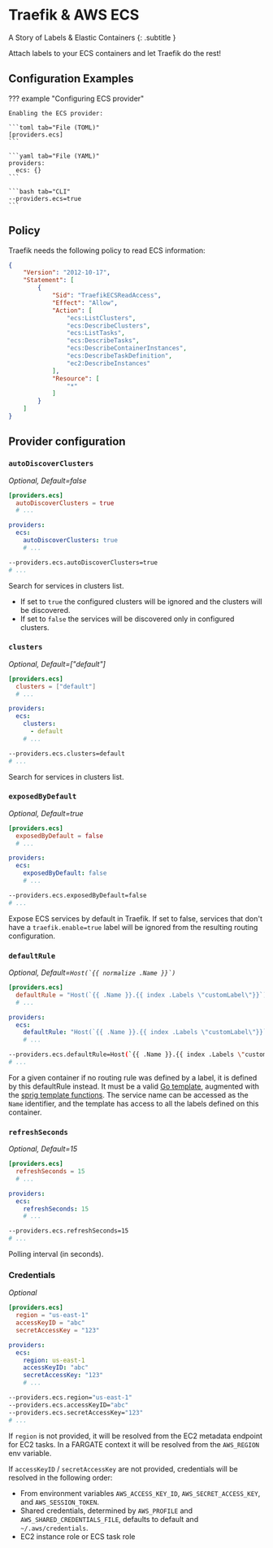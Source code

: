 # Traefik & AWS ECS

A Story of Labels & Elastic Containers
{: .subtitle }

Attach labels to your ECS containers and let Traefik do the rest!

## Configuration Examples

??? example "Configuring ECS provider"

    Enabling the ECS provider:
    
    ```toml tab="File (TOML)"
    [providers.ecs]
    ```
    
    ```yaml tab="File (YAML)"
    providers:
      ecs: {}
    ```
    
    ```bash tab="CLI"
    --providers.ecs=true
    ```

## Policy

Traefik needs the following policy to read ECS information:

```json
{
    "Version": "2012-10-17",
    "Statement": [
        {
            "Sid": "TraefikECSReadAccess",
            "Effect": "Allow",
            "Action": [
                "ecs:ListClusters",
                "ecs:DescribeClusters",
                "ecs:ListTasks",
                "ecs:DescribeTasks",
                "ecs:DescribeContainerInstances",
                "ecs:DescribeTaskDefinition",
                "ec2:DescribeInstances"
            ],
            "Resource": [
                "*"
            ]
        }
    ]
}
```

## Provider configuration

### `autoDiscoverClusters`

_Optional, Default=false_

```toml tab="File (TOML)"
[providers.ecs]
  autoDiscoverClusters = true
  # ...
```

```yaml tab="File (YAML)"
providers:
  ecs:
    autoDiscoverClusters: true
    # ...
```

```bash tab="CLI"
--providers.ecs.autoDiscoverClusters=true
# ...
```

Search for services in clusters list.

- If set to `true` the configured clusters will be ignored and the clusters will be discovered.
- If set to `false` the services will be discovered only in configured clusters.

### `clusters`

_Optional, Default=["default"]_

```toml tab="File (TOML)"
[providers.ecs]
  clusters = ["default"]
  # ...
```

```yaml tab="File (YAML)"
providers:
  ecs:
    clusters:
      - default
    # ...
```

```bash tab="CLI"
--providers.ecs.clusters=default
# ...
```

Search for services in clusters list.

### `exposedByDefault`

_Optional, Default=true_

```toml tab="File (TOML)"
[providers.ecs]
  exposedByDefault = false
  # ...
```

```yaml tab="File (YAML)"
providers:
  ecs:
    exposedByDefault: false
    # ...
```

```bash tab="CLI"
--providers.ecs.exposedByDefault=false
# ...
```

Expose ECS services by default in Traefik.
If set to false, services that don't have a `traefik.enable=true` label will be ignored from the resulting routing configuration.

### `defaultRule`

_Optional, Default=```Host(`{{ normalize .Name }}`)```_

```toml tab="File (TOML)"
[providers.ecs]
  defaultRule = "Host(`{{ .Name }}.{{ index .Labels \"customLabel\"}}`)"
  # ...
```

```yaml tab="File (YAML)"
providers:
  ecs:
    defaultRule: "Host(`{{ .Name }}.{{ index .Labels \"customLabel\"}}`)"
    # ...
```

```bash tab="CLI"
--providers.ecs.defaultRule=Host(`{{ .Name }}.{{ index .Labels \"customLabel\"}}`)
# ...
```

For a given container if no routing rule was defined by a label, it is defined by this defaultRule instead.
It must be a valid [Go template](https://golang.org/pkg/text/template/),
augmented with the [sprig template functions](http://masterminds.github.io/sprig/).
The service name can be accessed as the `Name` identifier,
and the template has access to all the labels defined on this container.

### `refreshSeconds`

_Optional, Default=15_

```toml tab="File (TOML)"
[providers.ecs]
  refreshSeconds = 15
  # ...
```

```yaml tab="File (YAML)"
providers:
  ecs:
    refreshSeconds: 15
    # ...
```

```bash tab="CLI"
--providers.ecs.refreshSeconds=15
# ...
```

Polling interval (in seconds).

### Credentials

_Optional_

```toml tab="File (TOML)"
[providers.ecs]
  region = "us-east-1"
  accessKeyID = "abc"
  secretAccessKey = "123"
```

```yaml tab="File (YAML)"
providers:
  ecs:
    region: us-east-1
    accessKeyID: "abc"
    secretAccessKey: "123"
    # ...
```

```bash tab="CLI"
--providers.ecs.region="us-east-1"
--providers.ecs.accessKeyID="abc"
--providers.ecs.secretAccessKey="123"
# ...
```

If `region` is not provided, it will be resolved from the EC2 metadata endpoint for EC2 tasks. 
In a FARGATE context it will be resolved from the `AWS_REGION` env variable.

If `accessKeyID` / `secretAccessKey` are not provided, credentials will be resolved in the following order:

- From environment variables `AWS_ACCESS_KEY_ID`, `AWS_SECRET_ACCESS_KEY`, and `AWS_SESSION_TOKEN`.
- Shared credentials, determined by `AWS_PROFILE` and `AWS_SHARED_CREDENTIALS_FILE`, defaults to default and `~/.aws/credentials`.
- EC2 instance role or ECS task role
